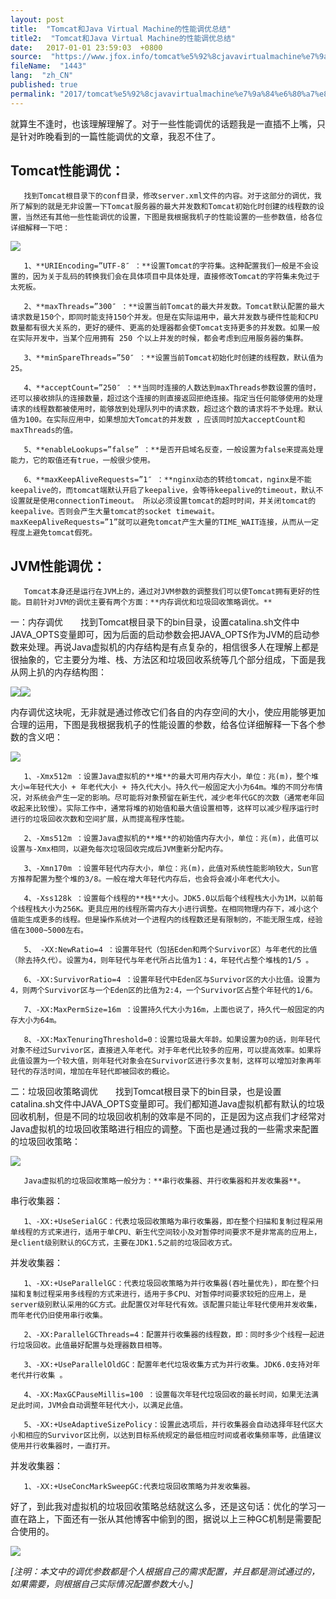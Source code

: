 ```yaml
---
layout: post
title:  "Tomcat和Java Virtual Machine的性能调优总结"
title2:  "Tomcat和Java Virtual Machine的性能调优总结"
date:   2017-01-01 23:59:03  +0800
source:  "https://www.jfox.info/tomcat%e5%92%8cjavavirtualmachine%e7%9a%84%e6%80%a7%e8%83%bd%e8%b0%83%e4%bc%98%e6%80%bb%e7%bb%93.html"
fileName:  "1443"
lang:  "zh_CN"
published: true
permalink: "2017/tomcat%e5%92%8cjavavirtualmachine%e7%9a%84%e6%80%a7%e8%83%bd%e8%b0%83%e4%bc%98%e6%80%bb%e7%bb%93.html"
---
```


就算生不逢时，也该理解理解了。对于一些性能调优的话题我是一直插不上嘴，只是针对昨晚看到的一篇性能调优的文章，我忍不住了。

## Tomcat性能调优：

       找到Tomcat根目录下的conf目录，修改server.xml文件的内容。对于这部分的调优，我所了解到的就是无非设置一下Tomcat服务器的最大并发数和Tomcat初始化时创建的线程数的设置，当然还有其他一些性能调优的设置，下图是我根据我机子的性能设置的一些参数值，给各位详细解释一下吧：

![](4c53a6b.png)

       1、**URIEncoding=”UTF-8″ ：**设置Tomcat的字符集。这种配置我们一般是不会设置的，因为关于乱码的转换我们会在具体项目中具体处理，直接修改Tomcat的字符集未免过于太死板。

       2、**maxThreads=”300″ ：**设置当前Tomcat的最大并发数。Tomcat默认配置的最大请求数是150个，即同时能支持150个并发。但是在实际运用中，最大并发数与硬件性能和CPU数量都有很大关系的，更好的硬件、更高的处理器都会使Tomcat支持更多的并发数。如果一般在实际开发中，当某个应用拥有 250 个以上并发的时候，都会考虑到应用服务器的集群。

       3、**minSpareThreads=”50″ ：**设置当前Tomcat初始化时创建的线程数，默认值为25。

       4、**acceptCount=”250″ ：**当同时连接的人数达到maxThreads参数设置的值时，还可以接收排队的连接数量，超过这个连接的则直接返回拒绝连接。指定当任何能够使用的处理请求的线程数都被使用时，能够放到处理队列中的请求数，超过这个数的请求将不予处理。默认值为100。在实际应用中，如果想加大Tomcat的并发数 ，应该同时加大acceptCount和maxThreads的值。

       5、**enableLookups=”false” ：**是否开启域名反查，一般设置为false来提高处理能力，它的取值还有true，一般很少使用。

       6、**maxKeepAliveRequests=”1″ ：**nginx动态的转给tomcat，nginx是不能keepalive的，而tomcat端默认开启了keepalive，会等待keepalive的timeout，默认不设置就是使用connectionTimeout。 所以必须设置tomcat的超时时间，并关闭tomcat的keepalive。否则会产生大量tomcat的socket timewait。 maxKeepAliveRequests=”1”就可以避免tomcat产生大量的TIME_WAIT连接，从而从一定程度上避免tomcat假死。

## JVM性能调优：

       Tomcat本身还是运行在JVM上的，通过对JVM参数的调整我们可以使Tomcat拥有更好的性能。目前针对JVM的调优主要有两个方面：**内存调优和垃圾回收策略调优。**

一：内存调优　　找到Tomcat根目录下的bin目录，设置catalina.sh文件中JAVA_OPTS变量即可，因为后面的启动参数会把JAVA_OPTS作为JVM的启动参数来处理。再说Java虚拟机的内存结构是有点复杂的，相信很多人在理解上都是很抽象的，它主要分为堆、栈、方法区和垃圾回收系统等几个部分组成，下面是我从网上扒的内存结构图：

![](f1876b9.png)![](/wp-content/uploads/2017/08/1501682245.png)

内存调优这块呢，无非就是通过修改它们各自的内存空间的大小，使应用能够更加合理的运用，下图是我根据我机子的性能设置的参数，给各位详细解释一下各个参数的含义吧：

![](72cbde3.png)

       1、-Xmx512m ：设置Java虚拟机的**堆**的最大可用内存大小，单位：兆(m)，整个堆大小=年轻代大小 + 年老代大小 + 持久代大小。持久代一般固定大小为64m。堆的不同分布情况，对系统会产生一定的影响。尽可能将对象预留在新生代，减少老年代GC的次数（通常老年回收起来比较慢）。实际工作中，通常将堆的初始值和最大值设置相等，这样可以减少程序运行时进行的垃圾回收次数和空间扩展，从而提高程序性能。

       2、-Xms512m ：设置Java虚拟机的**堆**的初始值内存大小，单位：兆(m)，此值可以设置与-Xmx相同，以避免每次垃圾回收完成后JVM重新分配内存。 

       3、-Xmn170m ：设置年轻代内存大小，单位：兆(m)，此值对系统性能影响较大，Sun官方推荐配置为整个堆的3/8。一般在增大年轻代内存后，也会将会减小年老代大小。

       4、-Xss128k ：设置每个线程的**栈**大小。JDK5.0以后每个线程栈大小为1M，以前每个线程栈大小为256K。更具应用的线程所需内存大小进行调整。在相同物理内存下，减小这个值能生成更多的线程。但是操作系统对一个进程内的线程数还是有限制的，不能无限生成，经验值在3000~5000左右。

       5、 -XX:NewRatio=4 ：设置年轻代（包括Eden和两个Survivor区）与年老代的比值（除去持久代）。设置为4，则年轻代与年老代所占比值为1：4，年轻代占整个堆栈的1/5 。

       6、-XX:SurvivorRatio=4 ：设置年轻代中Eden区与Survivor区的大小比值。设置为4，则两个Survivor区与一个Eden区的比值为2:4，一个Survivor区占整个年轻代的1/6。

       7、-XX:MaxPermSize=16m ：设置持久代大小为16m，上面也说了，持久代一般固定的内存大小为64m。

       8、-XX:MaxTenuringThreshold=0：设置垃圾最大年龄。如果设置为0的话，则年轻代对象不经过Survivor区，直接进入年老代。对于年老代比较多的应用，可以提高效率。如果将此值设置为一个较大值，则年轻代对象会在Survivor区进行多次复制，这样可以增加对象再年轻代的存活时间，增加在年轻代即被回收的概论。

二：垃圾回收策略调优　　找到Tomcat根目录下的bin目录，也是设置catalina.sh文件中JAVA_OPTS变量即可。我们都知道Java虚拟机都有默认的垃圾回收机制，但是不同的垃圾回收机制的效率是不同的，正是因为这点我们才经常对Java虚拟机的垃圾回收策略进行相应的调整。下面也是通过我的一些需求来配置的垃圾回收策略：

![](96f1d94.png)

       Java虚拟机的垃圾回收策略一般分为：**串行收集器、并行收集器和并发收集器**。

串行收集器：

       1、-XX:+UseSerialGC：代表垃圾回收策略为串行收集器，即在整个扫描和复制过程采用单线程的方式来进行，适用于单CPU、新生代空间较小及对暂停时间要求不是非常高的应用上，是client级别默认的GC方式，主要在JDK1.5之前的垃圾回收方式。

并发收集器：

       1、-XX:+UseParallelGC：代表垃圾回收策略为并行收集器(吞吐量优先)，即在整个扫描和复制过程采用多线程的方式来进行，适用于多CPU、对暂停时间要求较短的应用上，是server级别默认采用的GC方式。此配置仅对年轻代有效。该配置只能让年轻代使用并发收集，而年老代仍旧使用串行收集。 

       2、-XX:ParallelGCThreads=4：配置并行收集器的线程数，即：同时多少个线程一起进行垃圾回收。此值最好配置与处理器数目相等。 

       3、-XX:+UseParallelOldGC：配置年老代垃圾收集方式为并行收集。JDK6.0支持对年老代并行收集 。

       4、-XX:MaxGCPauseMillis=100 ：设置每次年轻代垃圾回收的最长时间，如果无法满足此时间，JVM会自动调整年轻代大小，以满足此值。

       5、-XX:+UseAdaptiveSizePolicy：设置此选项后，并行收集器会自动选择年轻代区大小和相应的Survivor区比例，以达到目标系统规定的最低相应时间或者收集频率等，此值建议使用并行收集器时，一直打开。

并发收集器：

       1、-XX:+UseConcMarkSweepGC:代表垃圾回收策略为并发收集器。

好了，到此我对虚拟机的垃圾回收策略总结就这么多，还是这句话：优化的学习一直在路上，下面还有一张从其他博客中偷到的图，据说以上三种GC机制是需要配合使用的。

![](8d51748.png)

*[注明：本文中的调优参数都是个人根据自己的需求配置，并且都是测试通过的，如果需要，则根据自己实际情况配置参数大小。]*
